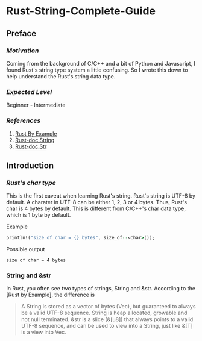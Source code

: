 # Rust-String-Complete-Guide

## Preface

### *Motivation*
Coming from the background of C/C++ and a bit of Python and Javascript, I found Rust's string type system a little confusing. So I wrote this down to help understand the Rust's string data type.
### *Expected Level*
Beginner - Intermediate
### *References*
1. [Rust By Example](https://doc.rust-lang.org/rust-by-example/std/str.html)
2. [Rust-doc String](https://doc.rust-lang.org/std/string/struct.String.html#method.split_off)
3. [Rust-doc Str](https://doc.rust-lang.org/std/primitive.str.html#impl-Add%3C%26%27_%20str%3E)


## Introduction

### *Rust's char type*
This is the first caveat when learning Rust's string. Rust's string is UTF-8 by default. A charater in UTF-8 can be either 1, 2, 3 or 4 bytes. Thus, Rust's char is 4 bytes by default. This is different from C/C++'s char data type, which is 1 byte by default.

Example
```rb
println!("size of char = {} bytes", size_of::<char>());
```
Possible output
```
size of char = 4 bytes
```

### String and &str
In Rust, you often see two types of strings, String and &str. According to the [Rust by Example], the difference is 
> A String is stored as a vector of bytes (Vec<u8>), but guaranteed to always be a valid UTF-8 sequence. String is heap allocated, growable and not null terminated.
&str is a slice (&[u8]) that always points to a valid UTF-8 sequence, and can be used to view into a String, just like &[T] is a view into Vec<T>.
